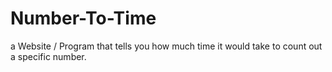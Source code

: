# Number-To-Time

a Website / Program that tells you how much time it would take to count out a specific number.
